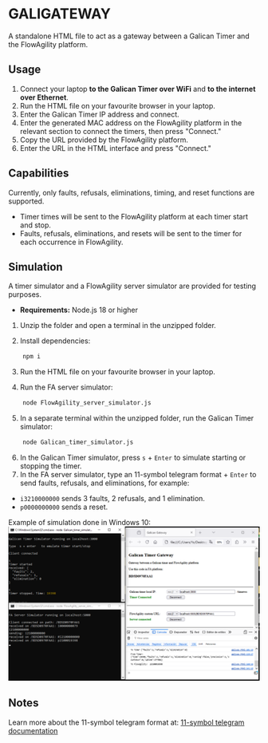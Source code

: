 # GALIGATEWAY

A standalone HTML file to act as a gateway between a Galican Timer and the FlowAgility platform.

## Usage
1. Connect your laptop **to the Galican Timer over WiFi** and **to the internet over Ethernet**.
2. Run the HTML file on your favourite browser in your laptop.
3. Enter the Galican Timer IP address and connect.
4. Enter the generated MAC address on the FlowAgility platform in the relevant section to connect the timers, then press "Connect."
5. Copy the URL provided by the FlowAgility platform.
6. Enter the URL in the HTML interface and press "Connect."

## Capabilities
Currently, only faults, refusals, eliminations, timing, and reset functions are supported.
- Timer times will be sent to the FlowAgility platform at each timer start and stop.
- Faults, refusals, eliminations, and resets will be sent to the timer for each occurrence in FlowAgility.

## Simulation
A timer simulator and a FlowAgility server simulator are provided for testing purposes.
- **Requirements:** Node.js 18 or higher

1. Unzip the folder and open a terminal in the unzipped folder.

2. Install dependencies:
```bash
    npm i
```

3. Run the HTML file on your favourite browser in your laptop.

4. Run the FA server simulator:
```bash
    node FlowAgility_server_simulator.js
```

5. In a separate terminal within the unzipped folder, run the Galican Timer simulator:

```bash
    node Galican_timer_simulator.js
```

6. In the Galican Timer simulator, press `s` + `Enter` to simulate starting or stopping the timer.  
7. In the FA server simulator, type an 11-symbol telegram format + `Enter` to send faults, refusals, and eliminations, for example:
- `i3210000000` sends 3 faults, 2 refusals, and 1 elimination.
- `p0000000000` sends a reset.

Example of simulation done in Windows 10:
![Simulation example](./images/simulating.PNG)

## Notes
Learn more about the 11-symbol telegram format at: [11-symbol telegram documentation](https://github.com/ZonEcron/ZonEcron-Interfacing/blob/main/WebsocketServer.md#3-message-diagram)
